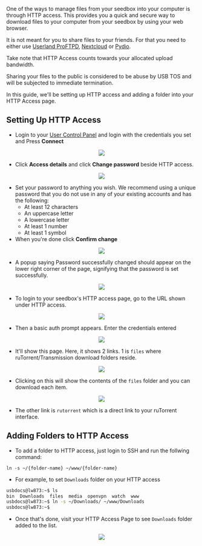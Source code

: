 One of the ways to manage files from your seedbox into your computer is through HTTP access. This provides you a quick and secure way to download files to your computer from your seedbox by using your web browser.

It is not meant for you to share files to your friends. For that you need to either use [Userland ProFTPD](https://docs.usbx.me/books/file-transfer-protocol-%28ftp%29/page/userland-proftpd), [Nextcloud](https://docs.usbx.me/books/nextcloud) or [Pydio](https://docs.usbx.me/books/pydio).

Take note that HTTP Access counts towards your allocated upload bandwidth.

<c><p class="callout warning">Sharing your files to the public is considered to be abuse by USB TOS and will be subjected to immediate termination.</p></c>

In this guide, we'll be setting up HTTP access and adding a folder into your HTTP Access page.

## Setting Up HTTP Access

* Login to your [User Control Panel](https://cp.ultraseedbox.com) and login with the credentials you set and Press **Connect**

<p align="center"><img src="https://docs.usbx.me/uploads/images/gallery/2020-05/image-1590934220094.png"></p>

* Click **Access details** and click **Change password** beside HTTP access.

<p align="center"><img src="https://docs.usbx.me/uploads/images/gallery/2020-05/image-1590950126285.png"></p>

* Set your password to anything you wish. We recommend using a unique password that you do not use in any of your existing accounts and has the following:
  * At least 12 characters
  * An uppercase letter
  * A lowercase letter
  * At least 1 number
  * At least 1 symbol
* When you're done click **Confirm change**

<p align="center"><img src="https://docs.usbx.me/uploads/images/gallery/2020-05/image-1590950218550.png"></p>

* A popup saying Password successfully changed should appear on the lower right corner of the page, signifying that the password is set successfully.

<p align="center">
<img src="https://docs.usbx.me/uploads/images/gallery/2019-10/image2019-5-7_11-25-0%5B1%5D.png">
</p>

* To login to your seedbox's HTTP access page, go to the URL shown under HTTP access.

<p align="center"><img src="https://docs.usbx.me/uploads/images/gallery/2020-05/image-1590950327893.png"></p>

* Then a basic auth prompt appears. Enter the credentials entered

<p align="center"><img src="https://docs.usbx.me/uploads/images/gallery/2020-05/image-1590950438564.png"></p>

* It'll show this page. Here, it shows 2 links. 1 is `files` where ruTorrent/Transmission download folders reside.

<p align="center"><img src="https://docs.usbx.me/uploads/images/gallery/2020-05/image-1590950544650.png"></p>

* Clicking on this will show the contents of the `files` folder and you can download each item.

<p align="center"><img src="https://docs.usbx.me/uploads/images/gallery/2020-05/image-1590950791512.png"></p>

* The other link is `rutorrent` which is a direct link to your ruTorrent interface.

## Adding Folders to HTTP Access

* To add a folder to HTTP access, just login to SSH and run the follwing command:

`ln -s ~/{folder-name} ~/www/{folder-name}`

* For example, to set `Downloads` folder on your HTTP access

```sh
usbdocs@lw873:~$ ls
bin  Downloads  files  media  openvpn  watch  www
usbdocs@lw873:~$ ln -s ~/Downloads/ ~/www/Downloads
usbdocs@lw873:~$
```

* Once that's done, visit your HTTP Access Page to see `Downloads` folder added to the list.

<p align="center"><img src="https://docs.usbx.me/uploads/images/gallery/2020-05/image-1590951359270.png"></p>